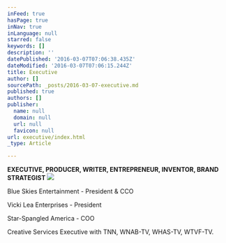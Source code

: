 ```yaml
---
inFeed: true
hasPage: true
inNav: true
inLanguage: null
starred: false
keywords: []
description: ''
datePublished: '2016-03-07T07:06:38.435Z'
dateModified: '2016-03-07T07:06:15.244Z'
title: Executive
author: []
sourcePath: _posts/2016-03-07-executive.md
published: true
authors: []
publisher:
  name: null
  domain: null
  url: null
  favicon: null
url: executive/index.html
_type: Article

---
```

**EXECUTIVE, PRODUCER, WRITER, ENTREPRENEUR, INVENTOR, BRAND STRATEGIST**
![](https://the-grid-user-content.s3-us-west-2.amazonaws.com/65680df2-8db3-4247-844b-3ba7966343d1.png)

Blue Skies Entertainment - President & CCO 

Vicki Lea Enterprises - President

Star-Spangled America - COO

Creative Services Executive with TNN, WNAB-TV, WHAS-TV, WTVF-TV.